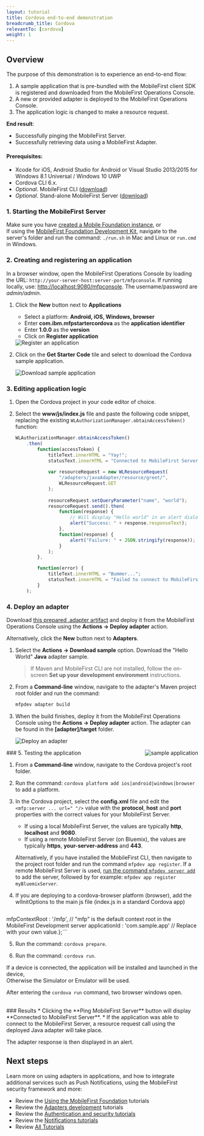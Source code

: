 ```yaml
---
layout: tutorial
title: Cordova end-to-end demonstration
breadcrumb_title: Cordova
relevantTo: [cordova]
weight: 1
---
```

## Overview
The purpose of this demonstration is to experience an end-to-end flow:

1. A sample application that is pre-bundled with the MobileFirst client SDK is registered and downloaded from the MobileFirst Operations Console.
2. A new or provided adapter is deployed to the MobileFirst Operations Console.  
3. The application logic is changed to make a resource request.

**End result**:

* Successfully pinging the MobileFirst Server.
* Successfully retrieving data using a MobileFirst Adapter.

#### Prerequisites:

* Xcode for iOS, Android Studio for Android or Visual Studio 2013/2015 for Windows 8.1 Universal / Windows 10 UWP
* Cordova CLI 6.x.
* *Optional*. MobileFirst CLI ([download]({{site.baseurl}}/downloads))
* *Optional*. Stand-alone MobileFirst Server ([download]({{site.baseurl}}/downloads))

### 1. Starting the MobileFirst Server
Make sure you have [created a Mobile Foundation instance](../../bluemix/using-mobile-foundation), or  
If using the [MobileFirst Foundation Development Kit](../../installation-configuration/development/mobilefirst), navigate to the server's folder and run the command: `./run.sh` in Mac and Linux or `run.cmd` in Windows.

### 2. Creating and registering an application

In a browser window, open the MobileFirst Operations Console by loading the URL: `http://your-server-host:server-port/mfpconsole`. If running locally, use: [http://localhost:9080/mfpconsole](http://localhost:9080/mfpconsole). The username/password are *admin/admin*.
 
1. Click the **New** button next to **Applications**
    * Select a platform: **Android, iOS, Windows, browser**
    * Enter **com.ibm.mfpstartercordova** as the **application identifier**
    * Enter **1.0.0** as the **version**
    * Click on **Register application**

    <img class="gifplayer" alt="Register an application" src="register-an-application-cordova.png"/>
 
2. Click on the **Get Starter Code** tile and select to download the Cordova sample application.

    <img class="gifplayer" alt="Download sample application" src="download-starter-code-cordova.png"/>
 
### 3. Editing application logic

1. Open the Cordova project in your code editor of choice.

2. Select the **www/js/index.js** file and paste the following code snippet, replacing the existing `WLAuthorizationManager.obtainAccessToken()` function:

    ```javascript
    WLAuthorizationManager.obtainAccessToken()
        .then(
            function(accessToken) {
                titleText.innerHTML = "Yay!";
                statusText.innerHTML = "Connected to MobileFirst Server";
                
                var resourceRequest = new WLResourceRequest(
                    "/adapters/javaAdapter/resource/greet/",
                    WLResourceRequest.GET
                );
                
                resourceRequest.setQueryParameter("name", "world");
                resourceRequest.send().then(
                    function(response) {
                        // Will display "Hello world" in an alert dialog.
                        alert("Success: " + response.responseText);
                    },
                    function(response) {
                        alert("Failure: " + JSON.stringify(response));
                    }
                );
            },

            function(error) {
                titleText.innerHTML = "Bummer...";
                statusText.innerHTML = "Failed to connect to MobileFirst Server";
            }
        );
    ```
    
### 4. Deploy an adapter
Download [this prepared .adapter artifact](../javaAdapter.adapter) and deploy it from the MobileFirst Operations Console using the **Actions → Deploy adapter** action.

Alternatively, click the **New** button next to **Adapters**.  
        
1. Select the **Actions → Download sample** option. Download the "Hello World" **Java** adapter sample.

    > If Maven and MobileFirst CLI are not installed, follow the on-screen **Set up your development environment** instructions.

2. From a **Command-line** window, navigate to the adapter's Maven project root folder and run the command:

    ```bash
    mfpdev adapter build
    ```

3. When the build finishes, deploy it from the MobileFirst Operations Console using the **Actions → Deploy adapter** action. The adapter can be found in the **[adapter]/target** folder.
    
    <img class="gifplayer" alt="Deploy an adapter" src="create-an-adapter.png"/>   


<img src="cordovaQuickStart.png" alt="sample application" style="float:right"/>
### 5. Testing the application

1. From a **Command-line** window, navigate to the Cordova project's root folder.
2. Run the command: `cordova platform add ios|android|windows|browser` to add a platform.
3. In the Cordova project, select the **config.xml** file and edit the  `<mfp:server ... url=" "/>` value with the **protocol**, **host** and **port** properties with the correct values for your MobileFirst Server.
    * If using a local MobileFirst Server, the values are typically **http**, **localhost** and **9080**.
    * If using a remote MobileFirst Server (on Bluemix), the values are typically **https**, **your-server-address** and **443**.

    Alternatively, if you have installed the MobileFirst CLI, then navigate to the project root folder and run the command `mfpdev app register`. If a remote MobileFirst Server is used, [run the command `mfpdev server add`](../../application-development/using-mobilefirst-cli-to-manage-mobilefirst-artifacts/#add-a-new-server-instance) to add the server, followed by for example: `mfpdev app register myBluemixServer`.
	
4. If you are deploying to a cordova-browser platform (browser), add the wlInitOptions to the main js file (index.js in a standard Cordova app)
	```var wlInitOptions = {
 mfpContextRoot : '/mfp', // "mfp" is the default context root in the MobileFirst Development server
 applicationId : 'com.sample.app' // Replace with your own value.};```

5. Run the command: `cordova prepare`.
	
6. Run the command: `cordova run`.

If a device is connected, the application will be installed and launched in the device,  
Otherwise the Simulator or Emulator will be used.

After entering the `cordova run` command, two browser windows open. 

<br clear="all"/>
### Results
* Clicking the **Ping MobileFirst Server** button will display **Connected to MobileFirst Server**.
* If the application was able to connect to the MobileFirst Server, a resource request call using the deployed Java adapter will take place.

The adapter response is then displayed in an alert.

## Next steps
Learn more on using adapters in applications, and how to integrate additional services such as Push Notifications, using the MobileFirst security framework and more:

- Review the [Using the MobileFirst Foundation](../../application-development/) tutorials
- Review the [Adapters development](../../adapters/) tutorials
- Review the [Authentication and security tutorials](../../authentication-and-security/)
- Review the [Notifications tutorials](../../notifications/)
- Review [All Tutorials](../../all-tutorials)
